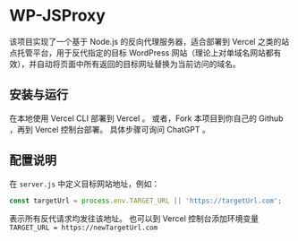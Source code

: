 # WP-JSProxy

该项目实现了一个基于 Node.js 的反向代理服务器，适合部署到 Vercel 之类的站点托管平台，用于反代指定的目标 WordPress 网站（理论上对单域名网站都有效），并自动将页面中所有返回的目标网址替换为当前访问的域名。

## 安装与运行

在本地使用 Vercel CLI 部署到 Vercel 。
或者，Fork 本项目到你自己的 Github ，再到 Vercel 控制台部署。
具体步骤可询问 ChatGPT 。
  
## 配置说明
  
  在 `server.js` 中定义目标网站地址，例如：
  ```js
  const targetUrl = process.env.TARGET_URL || 'https://targetUrl.com';
  ```
  表示所有反代请求均发往该地址。
  也可以到 Vercel 控制台添加环境变量 `TARGET_URL = https://newTargetUrl.com`
